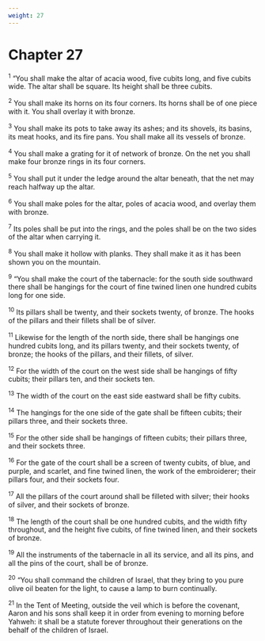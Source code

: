 ```yaml
---
weight: 27
---
```


# Chapter 27

<sup>1</sup> “You shall make the altar of acacia wood, five cubits long, and five cubits wide. The altar shall be square. Its height shall be three cubits. 

<sup>2</sup> You shall make its horns on its four corners. Its horns shall be of one piece with it. You shall overlay it with bronze. 

<sup>3</sup> You shall make its pots to take away its ashes; and its shovels, its basins, its meat hooks, and its fire pans. You shall make all its vessels of bronze. 

<sup>4</sup> You shall make a grating for it of network of bronze. On the net you shall make four bronze rings in its four corners. 

<sup>5</sup> You shall put it under the ledge around the altar beneath, that the net may reach halfway up the altar. 

<sup>6</sup> You shall make poles for the altar, poles of acacia wood, and overlay them with bronze. 

<sup>7</sup> Its poles shall be put into the rings, and the poles shall be on the two sides of the altar when carrying it. 

<sup>8</sup> You shall make it hollow with planks. They shall make it as it has been shown you on the mountain. 

<sup>9</sup> “You shall make the court of the tabernacle: for the south side southward there shall be hangings for the court of fine twined linen one hundred cubits long for one side. 

<sup>10</sup> Its pillars shall be twenty, and their sockets twenty, of bronze. The hooks of the pillars and their fillets shall be of silver. 

<sup>11</sup> Likewise for the length of the north side, there shall be hangings one hundred cubits long, and its pillars twenty, and their sockets twenty, of bronze; the hooks of the pillars, and their fillets, of silver. 

<sup>12</sup> For the width of the court on the west side shall be hangings of fifty cubits; their pillars ten, and their sockets ten. 

<sup>13</sup> The width of the court on the east side eastward shall be fifty cubits. 

<sup>14</sup> The hangings for the one side of the gate shall be fifteen cubits; their pillars three, and their sockets three. 

<sup>15</sup> For the other side shall be hangings of fifteen cubits; their pillars three, and their sockets three. 

<sup>16</sup> For the gate of the court shall be a screen of twenty cubits, of blue, and purple, and scarlet, and fine twined linen, the work of the embroiderer; their pillars four, and their sockets four. 

<sup>17</sup> All the pillars of the court around shall be filleted with silver; their hooks of silver, and their sockets of bronze. 

<sup>18</sup> The length of the court shall be one hundred cubits, and the width fifty throughout, and the height five cubits, of fine twined linen, and their sockets of bronze. 

<sup>19</sup> All the instruments of the tabernacle in all its service, and all its pins, and all the pins of the court, shall be of bronze. 

<sup>20</sup> “You shall command the children of Israel, that they bring to you pure olive oil beaten for the light, to cause a lamp to burn continually. 

<sup>21</sup> In the Tent of Meeting, outside the veil which is before the covenant, Aaron and his sons shall keep it in order from evening to morning before Yahweh: it shall be a statute forever throughout their generations on the behalf of the children of Israel. 


